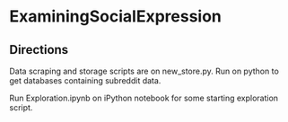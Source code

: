 # ExaminingSocialExpression
## Directions

Data scraping and storage scripts are on new_store.py. Run on python to get databases containing subreddit data.

Run Exploration.ipynb on iPython notebook for some starting exploration script.

